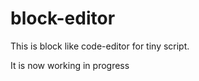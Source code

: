 block-editor
============

This is block like code-editor for tiny script.

It is now working in progress
